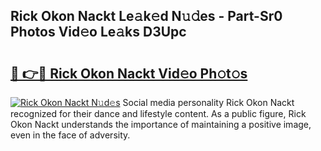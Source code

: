 ## Rick Okon Nackt Le𝚊k𝚎d N𝚞𝚍es - Part-Sr0 Photos Vid𝚎o Le𝚊ks D3Upc

# <h2><a href="http://fb22qst.evod.top/?m=Rick+Okon+Nackt">🔗 👉🔴 Rick Okon Nackt Vid𝚎o Ph𝚘t𝚘s</a></h2>

[![Rick Okon Nackt N𝚞d𝚎s](https://i.imgur.com/8V9OHl7.gif)](http://fb22qst.evod.top/?m=Rick+Okon+Nackt)
Social media personality Rick Okon Nackt recognized for their dance and lifestyle content. As a public figure, Rick Okon Nackt understands the importance of maintaining a positive image, even in the face of adversity. 
